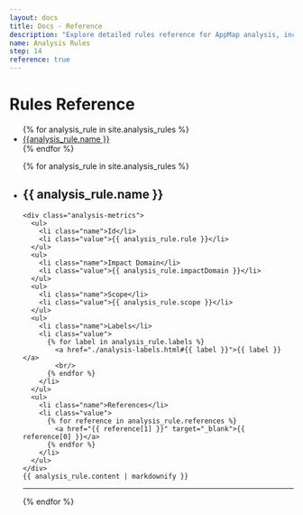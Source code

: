 ```yaml
---
layout: docs
title: Docs - Reference
description: "Explore detailed rules reference for AppMap analysis, including impact, scope, labels, and references."
name: Analysis Rules
step: 14
reference: true
---
```


# Rules Reference
<ul class="toc">
{% for analysis_rule in site.analysis_rules %}
  <li>
    <a href="#{{ analysis_rule.rule }}">{{analysis_rule.name }}</a>
  </li>
{% endfor %}
</ul>

<ul class="analysis-doc-list">
{% for analysis_rule in site.analysis_rules %}
  <li class="analysis-rule" id="{{ analysis_rule.rule }}">
    <h2>
      {{ analysis_rule.name }}
    </h2>

    <div class="analysis-metrics">
      <ul>
        <li class="name">Id</li>
        <li class="value">{{ analysis_rule.rule }}</li>
      </ul>
      <ul>
        <li class="name">Impact Domain</li>
        <li class="value">{{ analysis_rule.impactDomain }}</li>
      </ul>
      <ul>
        <li class="name">Scope</li>
        <li class="value">{{ analysis_rule.scope }}</li>
      </ul>
      <ul>
        <li class="name">Labels</li>
        <li class="value">
          {% for label in analysis_rule.labels %}
            <a href="./analysis-labels.html#{{ label }}">{{ label }}</a>
            <br/>
          {% endfor %}
        </li>
      </ul>
      <ul>
        <li class="name">References</li>
        <li class="value">
          {% for reference in analysis_rule.references %}
            <a href="{{ reference[1] }}" target="_blank">{{ reference[0] }}</a>
          {% endfor %}
        </li>
      </ul>
    </div>
    {{ analysis_rule.content | markdownify }}
  </li>
  <hr/>
{% endfor %}
</ul>
